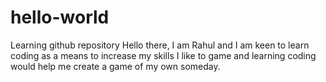 # hello-world
Learning github repository
Hello there, I am Rahul and I am keen to learn coding as a means to increase my skills
I like to game and learning coding would help me create a game of my own someday.
